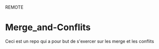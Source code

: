 REMOTE

# Merge_and-Conflits

Ceci est un repo qui a pour but de s'exercer sur les merge et les conflits
